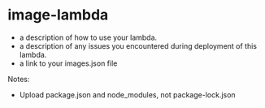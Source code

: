 # image-lambda

- a description of how to use your lambda.
- a description of any issues you encountered during deployment of this lambda.
- a link to your images.json file


Notes:

- Upload package.json and node_modules, not package-lock.json